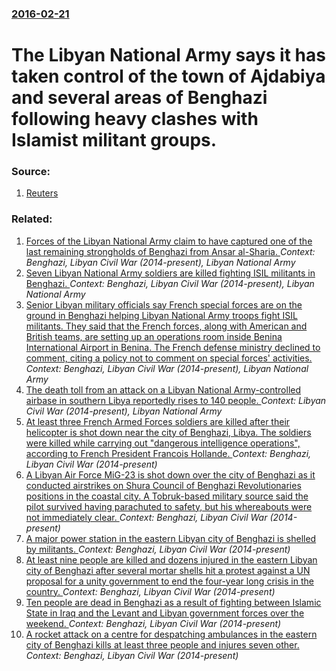 ### [2016-02-21](/news/2016/02/21/index.md)

# The Libyan National Army says it has taken control of the town of Ajdabiya and several areas of Benghazi following heavy clashes with Islamist militant groups. 




### Source:

1. [Reuters](http://www.reuters.com/article/us-libya-security-benghazi-idUSKCN0VU0UM)

### Related:

1. [Forces of the Libyan National Army claim to have captured one of the last remaining strongholds of Benghazi from Ansar al-Sharia. ](/news/2017/01/26/forces-of-the-libyan-national-army-claim-to-have-captured-one-of-the-last-remaining-strongholds-of-benghazi-from-ansar-al-sharia.md) _Context: Benghazi, Libyan Civil War (2014-present), Libyan National Army_
2. [Seven Libyan National Army soldiers are killed fighting ISIL militants in Benghazi. ](/news/2016/02/26/seven-libyan-national-army-soldiers-are-killed-fighting-isil-militants-in-benghazi.md) _Context: Benghazi, Libyan Civil War (2014-present), Libyan National Army_
3. [Senior Libyan military officials say French special forces are on the ground in Benghazi helping Libyan National Army troops fight ISIL militants. They said that the French forces, along with American and British teams, are setting up an operations room inside Benina International Airport in Benina. The French defense ministry declined to comment, citing a policy not to comment on special forces' activities. ](/news/2016/02/24/senior-libyan-military-officials-say-french-special-forces-are-on-the-ground-in-benghazi-helping-libyan-national-army-troops-fight-isil-mili.md) _Context: Benghazi, Libyan Civil War (2014-present), Libyan National Army_
4. [The death toll from an attack on a Libyan National Army-controlled airbase in southern Libya reportedly rises to 140 people. ](/news/2017/05/20/the-death-toll-from-an-attack-on-a-libyan-national-army-controlled-airbase-in-southern-libya-reportedly-rises-to-140-people.md) _Context: Libyan Civil War (2014-present), Libyan National Army_
5. [At least three French Armed Forces soldiers are killed after their helicopter is shot down near the city of Benghazi, Libya. The soldiers were killed while carrying out "dangerous intelligence operations", according to French President Francois Hollande. ](/news/2016/07/20/at-least-three-french-armed-forces-soldiers-are-killed-after-their-helicopter-is-shot-down-near-the-city-of-benghazi-libya-the-soldiers-we.md) _Context: Benghazi, Libyan Civil War (2014-present)_
6. [A Libyan Air Force MiG-23 is shot down over the city of Benghazi as it conducted airstrikes on Shura Council of Benghazi Revolutionaries positions in the coastal city. A Tobruk-based military source said the pilot survived having parachuted to safety, but his whereabouts were not immediately clear. ](/news/2016/02/12/a-libyan-air-force-mig-23-is-shot-down-over-the-city-of-benghazi-as-it-conducted-airstrikes-on-shura-council-of-benghazi-revolutionaries-pos.md) _Context: Benghazi, Libyan Civil War (2014-present)_
7. [A major power station in the eastern Libyan city of Benghazi is shelled by militants. ](/news/2016/01/9/a-major-power-station-in-the-eastern-libyan-city-of-benghazi-is-shelled-by-militants.md) _Context: Benghazi, Libyan Civil War (2014-present)_
8. [At least nine people are killed and dozens injured in the eastern Libyan city of Benghazi after several mortar shells hit a protest against a UN proposal for a unity government to end the four-year long crisis in the country. ](/news/2015/10/23/at-least-nine-people-are-killed-and-dozens-injured-in-the-eastern-libyan-city-of-benghazi-after-several-mortar-shells-hit-a-protest-against.md) _Context: Benghazi, Libyan Civil War (2014-present)_
9. [Ten people are dead in Benghazi as a result of fighting between Islamic State in Iraq and the Levant and Libyan government forces over the weekend. ](/news/2015/09/27/ten-people-are-dead-in-benghazi-as-a-result-of-fighting-between-islamic-state-in-iraq-and-the-levant-and-libyan-government-forces-over-the-w.md) _Context: Benghazi, Libyan Civil War (2014-present)_
10. [A rocket attack on a centre for despatching ambulances in the eastern city of Benghazi kills at least three people and injures seven other. ](/news/2015/05/1/a-rocket-attack-on-a-centre-for-despatching-ambulances-in-the-eastern-city-of-benghazi-kills-at-least-three-people-and-injures-seven-other.md) _Context: Benghazi, Libyan Civil War (2014-present)_

